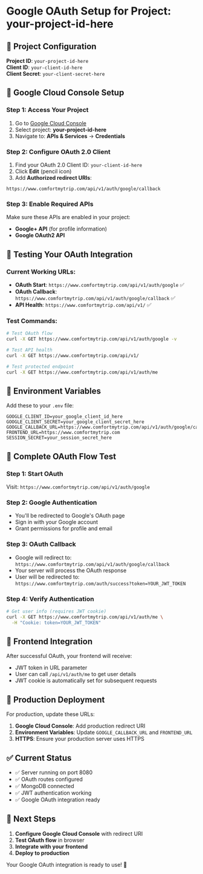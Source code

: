 # Google OAuth Setup for Project: your-project-id-here

## 🎯 Project Configuration

**Project ID**: `your-project-id-here`  
**Client ID**: `your-client-id-here`  
**Client Secret**: `your-client-secret-here`

## 🔧 Google Cloud Console Setup

### **Step 1: Access Your Project**
1. Go to [Google Cloud Console](https://console.cloud.google.com/)
2. Select project: **your-project-id-here**
3. Navigate to: **APIs & Services** → **Credentials**

### **Step 2: Configure OAuth 2.0 Client**
1. Find your OAuth 2.0 Client ID: `your-client-id-here`
2. Click **Edit** (pencil icon)
3. Add **Authorized redirect URIs**:

```
https://www.comfortmytrip.com/api/v1/auth/google/callback
```

### **Step 3: Enable Required APIs**
Make sure these APIs are enabled in your project:
- **Google+ API** (for profile information)
- **Google OAuth2 API**

## 🚀 Testing Your OAuth Integration

### **Current Working URLs:**
- **OAuth Start**: `https://www.comfortmytrip.com/api/v1/auth/google` ✅
- **OAuth Callback**: `https://www.comfortmytrip.com/api/v1/auth/google/callback` ✅
- **API Health**: `https://www.comfortmytrip.com/api/v1/` ✅

### **Test Commands:**
```bash
# Test OAuth flow
curl -X GET https://www.comfortmytrip.com/api/v1/auth/google -v

# Test API health
curl -X GET https://www.comfortmytrip.com/api/v1/

# Test protected endpoint
curl -X GET https://www.comfortmytrip.com/api/v1/auth/me
```

## 🔐 Environment Variables

Add these to your `.env` file:
```env
GOOGLE_CLIENT_ID=your_google_client_id_here
GOOGLE_CLIENT_SECRET=your_google_client_secret_here
GOOGLE_CALLBACK_URL=https://www.comfortmytrip.com/api/v1/auth/google/callback
FRONTEND_URL=https://www.comfortmytrip.com
SESSION_SECRET=your_session_secret_here
```

## 🧪 Complete OAuth Flow Test

### **Step 1: Start OAuth**
Visit: `https://www.comfortmytrip.com/api/v1/auth/google`

### **Step 2: Google Authentication**
- You'll be redirected to Google's OAuth page
- Sign in with your Google account
- Grant permissions for profile and email

### **Step 3: OAuth Callback**
- Google will redirect to: `https://www.comfortmytrip.com/api/v1/auth/google/callback`
- Your server will process the OAuth response
- User will be redirected to: `https://www.comfortmytrip.com/auth/success?token=YOUR_JWT_TOKEN`

### **Step 4: Verify Authentication**
```bash
# Get user info (requires JWT cookie)
curl -X GET https://www.comfortmytrip.com/api/v1/auth/me \
  -H "Cookie: token=YOUR_JWT_TOKEN"
```

## 📱 Frontend Integration

After successful OAuth, your frontend will receive:
- JWT token in URL parameter
- User can call `/api/v1/auth/me` to get user details
- JWT cookie is automatically set for subsequent requests

## 🚀 Production Deployment

For production, update these URLs:
1. **Google Cloud Console**: Add production redirect URI
2. **Environment Variables**: Update `GOOGLE_CALLBACK_URL` and `FRONTEND_URL`
3. **HTTPS**: Ensure your production server uses HTTPS

## ✅ Current Status

- ✅ Server running on port 8080
- ✅ OAuth routes configured
- ✅ MongoDB connected
- ✅ JWT authentication working
- ✅ Google OAuth integration ready

## 🎯 Next Steps

1. **Configure Google Cloud Console** with redirect URI
2. **Test OAuth flow** in browser
3. **Integrate with your frontend**
4. **Deploy to production**

Your Google OAuth integration is ready to use! 🎉

